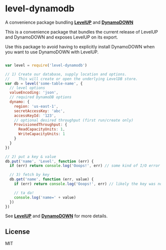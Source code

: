 level-dynamodb
==============

A convenience package bundling **[LevelUP](https://github.com/rvagg/node-levelup)** and **[DynamoDOWN](https://github.com/davidguttman/dynamodown)**

This is a convenience package that bundles the current release of LevelUP and DynamoDOWN and exposes LevelUP on its export.

Use this package to avoid having to explicitly install DynamoDOWN when you want to use DynamoDOWN with LevelUP.

```js

var level = require('level-dynamodb')

// 1) Create our database, supply location and options.
//    This will create or open the underlying LevelDB store.
var db = level('some-table-name', {
  // level options
  valueEncoding: 'json',
  // required DynamoDB options
  dynamo: {
    region: 'us-east-1',
    secretAccessKey: 'abc',
    accessKeyId: '123',
    // optional desired throughput (first run/create only)
    ProvisionedThroughput: {
      ReadCapacityUnits: 1,
      WriteCapacityUnits: 1
    }
  }
})

// 2) put a key & value
db.put('name', 'Level', function (err) {
  if (err) return console.log('Ooops!', err) // some kind of I/O error

  // 3) fetch by key
  db.get('name', function (err, value) {
    if (err) return console.log('Ooops!', err) // likely the key was not found

    // ta da!
    console.log('name=' + value)
  })
})

```

See **[LevelUP](https://github.com/rvagg/node-levelup)** and **[DynamoDOWN](https://github.com/davidguttman/dynamodown)** for more details.

## License

MIT

